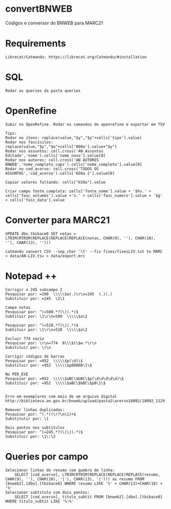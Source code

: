 # convertBNWEB
Códigos e conversor do BNWEB para MARC21

# Requirements 

    Librecat/Catmandu: https://librecat.org/Catmandu/#installation

# SQL 

    Rodar as queries da pasta queries

# OpenRefine

    Subir no OpenRefine. Rodar os comandos do openrefine e exportar em TSV

    Tips:
    Rodar no itens: replace(value,"$y","$y"+cells['tipo'].value)
    Rodar nos fascículos: replace(value,"$y","$o"+cells['090a'].value+"$y")
    Rodar nos assuntos: cell.cross('AN Assuntos Editado','nome').cells['nome_novo'].value[0]
    Rodar nos autores: cell.cross('AN AUTORES BNWEB','nome_completo_caps').cells['nome_completo'].value[0]
    Rodar no cod_acervo: cell.cross('TODOS OS ASSUNTOS','cod_acervo').cells['650a 2'].value[0]

    Copiar valores faltando: cells["650a"].value

    Criar campo fonte_completa: cells['fonte_nome'].value + '$hv.' + cells['fasc_volumes'].value +'n.' + cells['fasc_numero'].value + '$g' + cells['fasc_data'].value 


# Converter para MARC21

    UPDATE dbo.tbibace0 SET notas = LTRIM(RTRIM(REPLACE(REPLACE(REPLACE(notas, CHAR(9), ''), CHAR(10), ''), CHAR(13), '')))
    
    catmandu convert CSV --sep_char '\t' --fix fixes/fixesLIV.txt to MARC < data/AN-LIV.tsv > data/export.mrc

# Notepad ++

    Corrigir o 245 subcampo 2
    Pesquisar por: =200  \\\\\$a(.)\r\n=245  (.)(.)
    Substituir por: =245  \2\1

    Campo notas
    Pesquisar por: ^(=500.*?)\|(.*)$
    Subtituir por: \1\r\n=500  \\\\\$a\2

    Pesquisar por: ^(=520.*?)\|(.*)$
    Subtituir por: \1\r\n=520  \\\\\$a\2

    Excluir 774 vazio
    Pesquisar por: \r\n=774  0\\\$t\$w.*\r\n
    Substituir por: \r\n

    Corrigir códigos de barras
    Pesquisar por: =952  \\\\\$p(\d)\$
    Substituir por: =952  \\\\\$p00000\1\$
    
    No PER_EVE
    Pesquisar por: =952  \\\\\$aBC\$bBC\$p(\d\d\d\d\d)\$
    Substituir por: =952  \\\\\$aBC\$bBC\$p0\1\$
    

    Erro em exemplares com mais de um arquivo digital
    http://biblioteca.an.gov.br/bnweb/upload/pasta2\acervo18092/18092_1129.pdf

    Remover linhas duplicadas:
    Pesquisar por: ^(.*)(\r?\n\1)+$
    Substitutir por: \1

    Dois pontos nos subtitulos
    Pesquisar por: ^(=245.*?)\|\|(.*)$
    Substituir por: \1\:\2

# Queries por campo

    Selecionar linhas de resumo com quebra de linha: 
        SELECT [cod_acervo], LTRIM(RTRIM(REPLACE(REPLACE(REPLACE(resumo, CHAR(9), ''), CHAR(10), '|'), CHAR(13), '|'))) as resumo FROM [bnweb2].[dbo].[tbibace0] WHERE resumo LIKE '%' + CHAR(13)+CHAR(10) + '%'
    Selecionar subtitulo com dois pontos: 
        SELECT [cod_acervo], titulo_subtit FROM [bnweb2].[dbo].[tbibace0] WHERE titulo_subtit LIKE '%:%'
